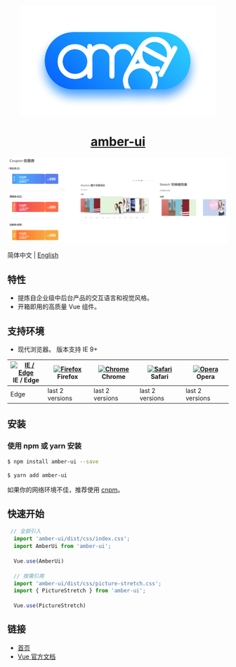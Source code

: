 <p align="center">
  <a href="https://amber.onekdrug.com/">
    <img  src="./docs/.vuepress/public/logo.png">
  </a>
</p>

<h1 align="center"> 
  <a href="https://amber.onekdrug.com/" target="_blank">amber-ui</a>
</h1>

[![](https://github.com/Amber-FE/amber-ui/blob/main/docs/.vuepress/public/default.png)](https://amber.onekdrug.com/)

 简体中文 | [English](./README-en-US.md)
## 特性

- 提炼自企业级中后台产品的交互语言和视觉风格。
- 开箱即用的高质量 Vue 组件。

## 支持环境

- 现代浏览器。 版本支持 IE 9+

| [<img src="https://raw.githubusercontent.com/alrra/browser-logos/master/src/edge/edge_48x48.png" alt="IE / Edge" width="24px" height="24px" />](http://godban.github.io/browsers-support-badges/)</br>IE / Edge | [<img src="https://raw.githubusercontent.com/alrra/browser-logos/master/src/firefox/firefox_48x48.png" alt="Firefox" width="24px" height="24px" />](http://godban.github.io/browsers-support-badges/)</br>Firefox | [<img src="https://raw.githubusercontent.com/alrra/browser-logos/master/src/chrome/chrome_48x48.png" alt="Chrome" width="24px" height="24px" />](http://godban.github.io/browsers-support-badges/)</br>Chrome | [<img src="https://raw.githubusercontent.com/alrra/browser-logos/master/src/safari/safari_48x48.png" alt="Safari" width="24px" height="24px" />](http://godban.github.io/browsers-support-badges/)</br>Safari | [<img src="https://raw.githubusercontent.com/alrra/browser-logos/master/src/opera/opera_48x48.png" alt="Opera" width="24px" height="24px" />](http://godban.github.io/browsers-support-badges/)</br>Opera |
| --- | --- | --- | --- | --- |
| Edge | last 2 versions | last 2 versions | last 2 versions | last 2 versions |

## 安装

### 使用 npm 或 yarn 安装

```bash
$ npm install amber-ui --save
```

```bash
$ yarn add amber-ui
```

如果你的网络环境不佳，推荐使用 [cnpm](https://github.com/cnpm/cnpm)。

## 快速开始
``` javascript
 // 全部引入
  import 'amber-ui/dist/css/index.css';
  import AmberUi from 'amber-ui';

  Vue.use(AmberUi)

  // 按需引用
  import 'amber-ui/dist/css/picture-stretch.css';
  import { PictureStretch } from 'amber-ui';

  Vue.use(PictureStretch)
```
## 链接

- [首页](https://amber.onekdrug.com/)
- [Vue 官方文档](https://cn.vuejs.org/)
